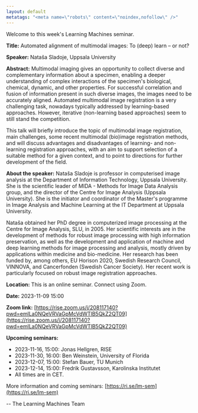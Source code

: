 ```yaml
---
layout: default
metatags: "<meta name=\"robots\" content=\"noindex,nofollow\" />"
---
```

Welcome to this week's Learning Machines seminar.

**Title:** Automated alignment of multimodal images: To (deep) learn – or not?

**Speaker:** Nataša Sladoje, Uppsala University

**Abstract:** Multimodal imaging gives an opportunity to collect diverse and complementary information about a specimen, enabling a deeper understanding of complex interactions of the specimen's biological, chemical, dynamic, and other properties. For successful correlation and fusion of information present in such diverse images, the images need to be accurately aligned. Automated multimodal image registration is a very challenging task, nowadays typically addressed by learning-based approaches. However, iterative (non-learning based approaches) seem to still stand the competition.

This talk will briefly introduce the topic of multimodal image registration, main challenges, some recent multimodal (bio)image registration methods, and will discuss advantages and disadvantages of learning- and non-learning registration approaches, with an aim to support selection of a suitable method for a given context, and to point to directions for further development of the field.

**About the speaker:** Nataša Sladoje is professor in computerised image analysis at the Department of Information Technology, Uppsala University.  She is the scientific leader of  MIDA - Methods for Image Data Analysis group, and the director of the Centre for Image Analysis (Uppsala University). She is the initiator and coordinator of the Master's programme in Image Analysis and Machine Learning at the IT Department at Uppsala University.
 
Nataša obtained her PhD degree in computerized image processing at the Centre for Image Analysis, SLU, in 2005. Her scientific interests are in the development of methods for robust image processing with high information preservation, as well as the development and application of machine and deep learning methods for image processing and analysis, mostly driven by applications within medicine and bio-medicine. Her research has been funded by, among others, EU Horison 2020, Swedish Research Council, VINNOVA, and Cancerfonden (Swedish Cancer Society).  Her recent work is particularly focused on robust image registration approaches. 

**Location:** This is an online seminar. Connect using Zoom.

**Date:** 2023-11-09 15:00

**Zoom link:** [https://rise.zoom.us/j/208117140?pwd=emlLa0NQeVRVaGpMcVdWTlB5QkZ2QT09](https://rise.zoom.us/j/208117140?pwd=emlLa0NQeVRVaGpMcVdWTlB5QkZ2QT09)

**Upcoming seminars:**

* 2023-11-16, 15:00: Jonas Hellgren, RISE
* 2023-11-30, 16:00: Ben Weinstein, University of Florida
* 2023-12-07, 15:00: Stefan Bauer, TU Munich
* 2023-12-14, 15:00: Fredrik Gustavsson, Karolinska Institutet
* All times are in CET.

More information and coming seminars: [https://ri.se/lm-sem](https://ri.se/lm-sem)

-- The Learning Machines Team

